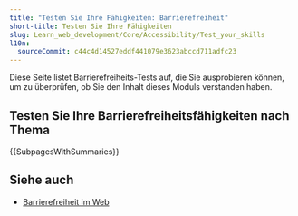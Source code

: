 ```yaml
---
title: "Testen Sie Ihre Fähigkeiten: Barrierefreiheit"
short-title: Testen Sie Ihre Fähigkeiten
slug: Learn_web_development/Core/Accessibility/Test_your_skills
l10n:
  sourceCommit: c44c4d14527eddf441079e3623abccd711adfc23
---
```


Diese Seite listet Barrierefreiheits-Tests auf, die Sie ausprobieren können, um zu überprüfen, ob Sie den Inhalt dieses Moduls verstanden haben.

## Testen Sie Ihre Barrierefreiheitsfähigkeiten nach Thema

{{SubpagesWithSummaries}}

## Siehe auch

- [Barrierefreiheit im Web](/de/docs/Learn_web_development/Core/Accessibility)
